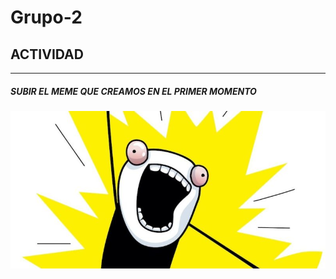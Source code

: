 # Grupo-2
## ACTIVIDAD 
---
##### SUBIR EL MEME QUE CREAMOS EN EL PRIMER MOMENTO

![MEME](https://github.com/conectarLab-mendoza/Grupo-2/blob/lean/meme-e1653582504105.jpg)
